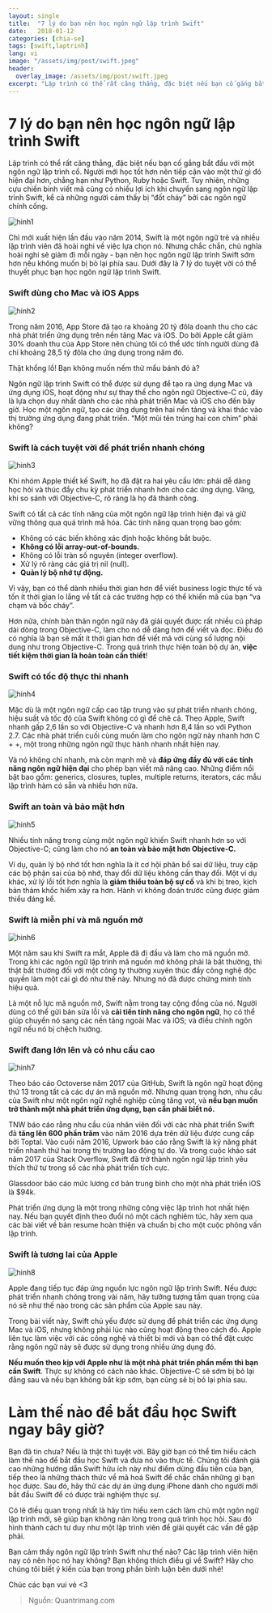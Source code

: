 ```yaml
---
layout: single
title:  "7 lý do bạn nên học ngôn ngữ lập trình Swift"
date:   2018-01-12
categories: [chia-se]
tags: [swift,laptrinh]
lang: vi
image: "/assets/img/post/swift.jpeg"
header:
  overlay_image: /assets/img/post/swift.jpeg
excerpt: "Lập trình có thể rất căng thẳng, đặc biệt nếu bạn cố gắng bắt đầu với một ngôn ngữ lập trình cổ. Người mới học tốt hơn nên tiếp cận vào một thứ gì đó hiện đại hơn, chẳng hạn như Python, Ruby hoặc Swift."
---
```


# 7 lý do bạn nên học ngôn ngữ lập trình Swift
Lập trình có thể rất căng thẳng, đặc biệt nếu bạn cố gắng bắt đầu với một ngôn ngữ lập trình cổ. Người mới học tốt hơn nên tiếp cận vào một thứ gì đó hiện đại hơn, chẳng hạn như Python, Ruby hoặc Swift. Tuy nhiên, những cựu chiến binh viết mã cũng có nhiều lợi ích khi chuyển sang ngôn ngữ lập trình Swift, kể cả những người cảm thấy bị “đốt cháy” bởi các ngôn ngữ chính cống.

![hinh1](https://img.quantrimang.com/photos/image/2018/01/03/hoc-ngon-ngu-lap-trinh-swift-1.jpg)

Chỉ mới xuất hiện lần đầu vào năm 2014, Swift là một ngôn ngữ trẻ và nhiều lập trình viên đã hoài nghi về việc lựa chọn nó. Nhưng chắc chắn, chủ nghĩa hoài nghi sẽ giảm đi mỗi ngày - bạn nên học ngôn ngữ lập trình Swift sớm hơn nếu không muốn bị bỏ lại phía sau. Dưới đây là 7 lý do tuyệt vời có thể thuyết phục bạn học ngôn ngữ lập trình Swift.
### Swift dùng cho Mac và iOS Apps
![hinh2](https://img.quantrimang.com/photos/image/2018/01/03/hoc-ngon-ngu-lap-trinh-swift-2.jpg)

Trong năm 2016, App Store đã tạo ra khoảng 20 tỷ đôla doanh thu cho các nhà phát triển ứng dụng trên nền tảng Mac và iOS. Do bởi Apple cắt giảm 30% doanh thu của App Store nên chúng tôi có thể ước tính người dùng đã chi khoảng 28,5 tỷ đôla cho ứng dụng trong năm đó.

Thật khổng lồ! Bạn không muốn nếm thử mẩu bánh đó à?

Ngôn ngữ lập trình Swift có thể được sử dụng để tạo ra ứng dụng Mac và ứng dụng iOS, hoạt động như sự thay thế cho ngôn ngữ Objective-C cũ, đây là lựa chọn duy nhất dành cho các nhà phát triển Mac và iOS cho đến bây giờ. Học một ngôn ngữ, tạo các ứng dụng trên hai nền tảng và khai thác vào thị trường ứng dụng đang phát triển. “Một mũi tên trúng hai con chim” phải không?
### Swift là cách tuyệt vời để phát triển nhanh chóng

![hinh3](https://img.quantrimang.com/photos/image/2018/01/03/hoc-ngon-ngu-lap-trinh-swift-3.jpg)

Khi nhóm Apple thiết kế Swift, họ đã đặt ra hai yêu cầu lớn: phải dễ dàng học hỏi và thúc đẩy chu kỳ phát triển nhanh hơn cho các ứng dụng. Vâng, khi so sánh với Objective-C, rõ ràng là họ đã thành công.

Swift có tất cả các tính năng của một ngôn ngữ lập trình hiện đại và giữ vững thông qua quá trình mã hóa. Các tính năng quan trọng bao gồm:
* Không có các biến không xác định hoặc không bắt buộc.
* **Không có lỗi array-out-of-bounds.**
* Không có lỗi tràn số nguyên (integer overflow).
* Xử lý rõ ràng các giá trị nil (null).
* **Quản lý bộ nhớ tự động.**

Vì vậy, bạn có thể dành nhiều thời gian hơn để viết business logic thực tế và tốn ít thời gian lo lắng về tất cả các trường hợp có thể khiến mã của bạn “va chạm và bốc cháy”.

Hơn nữa, chính bản thân ngôn ngữ này đã giải quyết được rất nhiều cú pháp dài dòng trong Objective-C, làm cho nó dễ dàng hơn để viết và đọc. Điều đó có nghĩa là bạn sẽ mất ít thời gian hơn để viết mã với cùng số lượng nội dung như trong Objective-C. Trong quá trình thực hiện toàn bộ dự án, **việc tiết kiệm thời gian là hoàn toàn cần thiết**!
### Swift có tốc độ thực thi nhanh

![hinh4](https://img.quantrimang.com/photos/image/2018/01/03/hoc-ngon-ngu-lap-trinh-swift-4.jpg)

Mặc dù là một ngôn ngữ cấp cao tập trung vào sự phát triển nhanh chóng, hiệu suất và tốc độ của Swift không có gì để chê cả. Theo Apple, Swift nhanh gấp 2,6 lần so với Objective-C và nhanh hơn 8,4 lần so với Python 2.7. Các nhà phát triển cuối cùng muốn làm cho ngôn ngữ này nhanh hơn C + +, một trong những ngôn ngữ thực hành nhanh nhất hiện nay.

Và nó không chỉ nhanh, mà còn mạnh mẽ và **đáp ứng đầy đủ với các tính năng ngôn ngữ hiện đại** cho phép bạn viết mã nâng cao. Những điểm nổi bật bao gồm: generics, closures, tuples, multiple returns, iterators, các mẫu lập trình hàm có sẵn và nhiều hơn nữa.
### Swift an toàn và bảo mật hơn
![hinh5](https://img.quantrimang.com/photos/image/2018/01/03/hoc-ngon-ngu-lap-trinh-swift-5.jpg)

Nhiều tính năng trong cùng một ngôn ngữ khiến Swift nhanh hơn so với Objective-C; cũng làm cho nó **an toàn và bảo mật hơn Objective-C.**

Ví dụ, quản lý bộ nhớ tốt hơn nghĩa là ít cơ hội phân bổ sai dữ liệu, truy cập các bộ phận sai của bộ nhớ, thay đổi dữ liệu không cần thay đổi. Một ví dụ khác, xử lý lỗi tốt hơn nghĩa là **giảm thiểu toàn bộ sự cố** và khi bị treo, kịch bản thảm khốc hiếm xảy ra hơn. Hành vi không đoán trước cũng được giảm thiểu đáng kể.
### Swift là miễn phí và mã nguồn mở
![hinh6](https://img.quantrimang.com/photos/image/2018/01/03/hoc-ngon-ngu-lap-trinh-swift-6.jpg)

Một năm sau khi Swift ra mắt, Apple đã đi đầu và làm cho mã nguồn mở. Trong khi các ngôn ngữ lập trình mã nguồn mở không phải là bất thường, thì thật bất thường đối với một công ty thường xuyên thúc đẩy công nghệ độc quyền làm một cái gì đó như thế này. Nhưng nó đã được chứng minh tính hiệu quả.

Là một nỗ lực mã nguồn mở, Swift nằm trong tay cộng đồng của nó. Người dùng có thể gửi bản sửa lỗi và **cải tiến tính năng cho ngôn ngữ**, họ có thể giúp chuyển nó sang các nền tảng ngoài Mac và iOS; và điều chỉnh ngôn ngữ nếu nó bị chệch hướng.
### Swift đang lớn lên và có nhu cầu cao
![hinh7](https://img.quantrimang.com/photos/image/2018/01/03/hoc-ngon-ngu-lap-trinh-swift-7.jpg)

Theo báo cáo Octoverse năm 2017 của GitHub, Swift là ngôn ngữ hoạt động thứ 13 trong tất cả các dự án mã nguồn mở. Nhưng quan trọng hơn, nhu cầu của Swift như một ngôn ngữ nghề nghiệp cũng tăng vọt, và **nếu bạn muốn trở thành một nhà phát triển ứng dụng, bạn cần phải biết nó.**

TNW báo cáo rằng nhu cầu của nhân viên đối với các nhà phát triển Swift đã **tăng lên 600 phần trăm** vào năm 2016 dựa trên dữ liệu được cung cấp bởi Toptal. Vào cuối năm 2016, Upwork báo cáo rằng Swift là kỹ năng phát triển nhanh thứ hai trong thị trường lao động tự do. Và trong cuộc khảo sát năm 2017 của Stack Overflow, Swift đã trở thành ngôn ngữ lập trình yêu thích thứ tư trong số các nhà phát triển tích cực.

Glassdoor báo cáo mức lương cơ bản trung bình cho một nhà phát triển iOS là $94k.

Phát triển ứng dụng là một trong những công việc lập trình hot nhất hiện nay. Nếu bạn quyết định theo đuổi nó một cách nghiêm túc, hãy xem qua các bài viết về bản resume hoàn thiện và chuẩn bị cho một cuộc phỏng vấn lập trình.
### Swift là tương lai của Apple
![hinh8](https://img.quantrimang.com/photos/image/2018/01/03/hoc-ngon-ngu-lap-trinh-swift-8.jpg)

Apple đang tiếp tục đáp ứng nguồn lực ngôn ngữ lập trình Swift. Nếu được phát triển nhanh chóng trong vài năm, hãy tưởng tượng tầm quan trọng của nó sẽ như thế nào trong các sản phẩm của Apple sau này.

Trong bài viết này, Swift chủ yếu được sử dụng để phát triển các ứng dụng Mac và iOS, nhưng không phải lúc nào cũng hoạt động theo cách đó. Apple liên tục làm việc với các công nghệ và thiết bị mới và bạn có thể đặt cược rằng ngôn ngữ này sẽ được sử dụng trong nhiều ứng dụng đó.

**Nếu muốn theo kịp với Apple như là một nhà phát triển phần mềm thì bạn cần Swift**. Thực sự không có cách nào khác. Objective-C sẽ sớm bị bỏ lại đằng sau và nếu bạn không bắt kịp sớm, bạn cũng sẽ bị bỏ lại phía sau.

# Làm thế nào để bắt đầu học Swift ngay bây giờ?
Bạn đã tin chưa? Nếu là thật thì tuyệt vời. Bây giờ bạn có thể tìm hiểu cách làm thế nào để bắt đầu học Swift và đưa nó vào thực tế. Chúng tôi đánh giá cao những hướng dẫn Swift hữu ích này như điểm dừng đầu tiên của bạn, tiếp theo là những thách thức về mã hoá Swift để chắc chắn những gì bạn học được. Sau đó, hãy thử các dự án ứng dụng iPhone dành cho người mới bắt đầu Swift để có được trải nghiệm thực sự.

Có lẽ điều quan trọng nhất là hãy tìm hiểu xem cách làm chủ một ngôn ngữ lập trình mới, sẽ giúp bạn không nản lòng trong quá trình học hỏi. Sau đó hình thành cách tư duy như một lập trình viên để giải quyết các vấn đề gặp phải.

Bạn cảm thấy ngôn ngữ lập trình Swift như thế nào? Các lập trình viên hiện nay có nên học nó hay không? Bạn không thích điều gì về Swift? Hãy cho chúng tôi biết ý kiến của bạn trong phần bình luận bên dưới nhé!

Chúc các bạn vui vẻ <3

>Nguồn: Quantrimang.com
